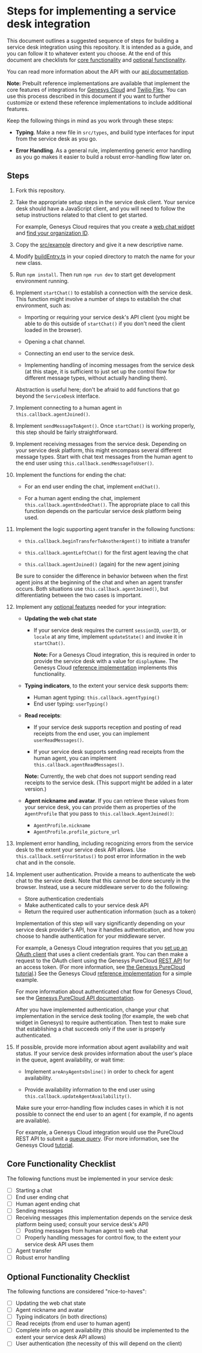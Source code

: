 # Steps for implementing a service desk integration

This document outlines a suggested sequence of steps for building a service desk integration using this repository. It
is intended as a guide, and you can follow it to whatever extent you choose. At the end of this document are checklists
for [core functionality](#core-functionality-checklist) and [optional functionality](#optional-functionality-checklist).

You can read more information about the API with our [api documentation](API.md).

**Note:** Prebuilt reference implementations are available that implement the core features of integrations
for [Genesys Cloud](../src/genesys/webChat/server) and [Twilio Flex](../src/flex/webChat/server). You can use this
process described in this document if you want to further customize or extend these reference implementations to include
additional features.

Keep the following things in mind as you work through these steps:

- **Typing**. Make a new file in `src/types`, and build type interfaces for input from the service desk as you go.

- **Error Handling**. As a general rule, implementing generic error handling as you go makes it easier to build a robust
  error-handling flow later on.

## Steps

1. Fork this repository.

1. Take the appropriate setup steps in the service desk client. Your service desk should have a JavaScript client, and
   you will need to follow the setup instructions related to that client to get started.

   For example, Genesys Cloud requires that you create
   a [web chat widget](https://help.mypurecloud.com/articles/create-a-widget-for-web-chat/)
   and [find your organization ID](https://help.mypurecloud.com/faq/how-do-i-find-my-organization-id/).

1. Copy the [src/example](../src/example/) directory and give it a new descriptive name.

1. Modify [buildEntry.ts](../src/example/webChat/client/src/buildEntry.ts) in your copied directory to match the name
   for your new class.

1. Run `npm install`. Then run `npm run dev` to start get development environment running.

1. Implement `startChat()` to establish a connection with the service desk. This function might involve a number of
   steps to establish the chat environment, such as:

    - Importing or requiring your service desk's API client (you might be able to do this outside of `startChat()` if
      you don't need the client loaded in the browser).

    - Opening a chat channel.

    - Connecting an end user to the service desk.

    - Implementing handling of incoming messages from the service desk (at this stage, it is sufficient to just set up
      the control flow for different message types, without actually handling them).

   Abstraction is useful here; don't be afraid to add functions that go beyond the `ServiceDesk` interface.

1. Implement connecting to a human agent in `this.callback.agentJoined()`.

1. Implement `sendMessageToAgent()`. Once `startChat()` is working properly, this step should be fairly straightforward.

1. Implement receiving messages from the service desk. Depending on your service desk platform, this might encompass
   several different message types. Start with chat text messages from the human agent to the end user using
   `this.callback.sendMessageToUser()`.

1. Implement the functions for ending the chat:

    - For an end user ending the chat, implement `endChat()`.

    - For a human agent ending the chat, implement `this.callback.agentEndedChat()`. The appropriate place to call this
      function depends on the particular service desk platform being used.

1. Implement the logic supporting agent transfer in the following functions:

    - `this.callback.beginTransferToAnotherAgent()` to initiate a transfer

    - `this.callback.agentLeftChat()` for the first agent leaving the chat

    - `this.callback.agentJoined()` (again) for the new agent joining

   Be sure to consider the difference in behavior between when the first agent joins at the beginning of the chat and
   when an agent transfer occurs. Both situations use `this.callback.agentJoined()`, but differentiating between the two
   cases is important.

1. Implement any [optional features](#optional-functionality-checklist) needed for your integration:

    - **Updating the web chat state**

        - If your service desk requires the current `sessionID`, `userID`, or `locale` at any time, implement
          `updateState()` and invoke it in `startChat()`.

          **Note:** For a Genesys Cloud integration, this is required in order to provide the service desk with a value
          for `displayName`. The Genesys Cloud [reference implementation](../src/genesys/webChat/README.md) implements
          this functionality.

    - **Typing indicators**, to the extent your service desk supports them:
        - Human agent typing: `this.callback.agentTyping()`
        - End user typing: `userTyping()`

    - **Read receipts**:

        - If your service desk supports reception and posting of read receipts from the end user, you can implement
          `userReadMessages()`.

        - If your service desk supports sending read receipts from the human agent, you can implement
          `this.callback.agentReadMessages()`.

      **Note:** Currently, the web chat does not support sending read receipts to the service desk. (This support might
      be added in a later version.)

    - **Agent nickname and avatar**. If you can retrieve these values from your service desk, you can provide them as
      properties of the `AgentProfile` that you pass to `this.callback.AgentJoined()`:

        - `AgentProfile.nickname`
        - `AgentProfile.profile_picture_url`

1. Implement error handling, including recognizing errors from the service desk to the extent your service desk API
   allows. Use `this.callback.setErrorStatus()` to post error information in the web chat and in the console.

1. Implement user authentication. Provide a means to authenticate the web chat to the service desk. Note that this
   cannot be done securely in the browser. Instead, use a secure middleware server to do the following:

    - Store authentication credentials
    - Make authenticated calls to your service desk API
    - Return the required user authentication information (such as a token)

   Implementation of this step will vary significantly depending on your service desk provider's API, how it handles
   authentication, and how you choose to handle authentication for your middleware server.

   For example, a Genesys Cloud integration requires that
   you [set up an OAuth client](https://help.mypurecloud.com/articles/create-an-oauth-client/) that uses a client
   credentials grant. You can then make a request to the OAuth client using the Genesys
   PureCloud [REST API](https://developer.mypurecloud.com/api/rest/authorization/use-client-credentials.html) for an
   access token. (For more information,
   see [the Genesys PureCloud tutorial](https://developer.mypurecloud.com/api/tutorials/oauth-client-credentials/?language=nodejs&step=1).)
   See the Genesys Cloud [reference implementation](../src/genesys/webChat/README.md) for a simple example.

   For more information about authenticated chat flow for Genesys Cloud, see
   the [Genesys PureCloud API documentation](https://developer.mypurecloud.com/api/webchat/authenticated-chat.html).

   After you have implemented authentication, change your chat implementation in the service desk tooling (for example,
   the web chat widget in Genesys) to require authentication. Then test to make sure that establishing a chat succeeds
   only if the user is properly authenticated.

1. If possible, provide more information about agent availability and wait status. If your service desk provides
   information about the user's place in the queue, agent availability, or wait time:

    - Implement `areAnyAgentsOnline()` in order to check for agent availability.

    - Provide availability information to the end user using `this.callback.updateAgentAvailability()`.

   Make sure your error-handling flow includes cases in which it is not possible to connect the end user to an agent (
   for example, if no agents are available).

   For example, a Genesys Cloud integration would use the PureCloud REST API to submit
   a [queue query](https://developer.mypurecloud.com/api/rest/v2/analytics/queue.html). (For more information, see the
   Genesys
   Cloud [tutorial](https://developer.mypurecloud.com/api/tutorials/number-of-agent-in-queue/?language=python&step=1).

## Core Functionality Checklist

The following functions must be implemented in your service desk:

- [ ] Starting a chat
- [ ] End user ending chat
- [ ] Human agent ending chat
- [ ] Sending messages
- [ ] Receiving messages (this implementation depends on the service desk platform being used; consult your service
  desk's API)
    - [ ] Posting messages from human agent to web chat
    - [ ] Properly handling messages for control flow, to the extent your service desk API uses them
- [ ] Agent transfer
- [ ] Robust error handling

## Optional Functionality Checklist

The following functions are considered "nice-to-haves":

- [ ] Updating the web chat state
- [ ] Agent nickname and avatar
- [ ] Typing indicators (in both directions)
- [ ] Read receipts (from end user to human agent)
- [ ] Complete info on agent availability (this should be implemented to the extent your service desk API allows)
- [ ] User authentication (the necessity of this will depend on the client)
